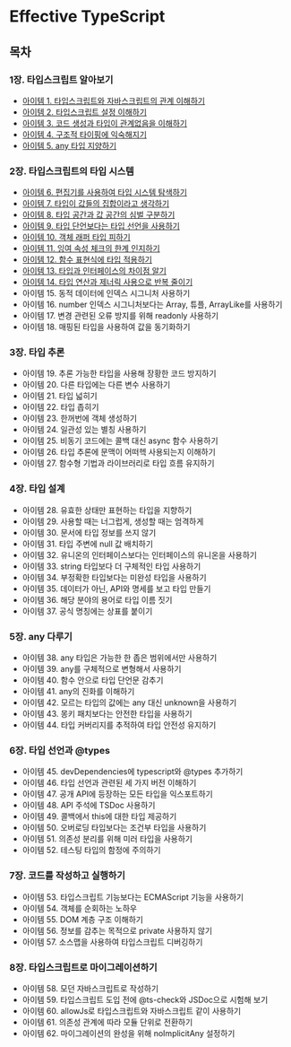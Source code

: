 # Effective TypeScript
## 목차
### 1장. 타입스크립트 알아보기
- [아이템 1. 타입스크립트와 자바스크립트의 관계 이해하기](./contents/chapter01/item01.md)
- [아이템 2. 타입스크립트 설정 이해하기](./contents/chapter01/item02.md)
- [아이템 3. 코드 생성과 타입이 관계없음을 이해하기](./contents/chapter01/item03.md)
- [아이템 4. 구조적 타이핑에 익숙해지기](./contents/chapter01/item04.md)
- [아이템 5. any 타입 지양하기](./contents/chapter01/item05.md)

### 2장. 타입스크립트의 타입 시스템
- [아이템 6. 편집기를 사용하여 타입 시스템 탐색하기](./contents/chapter02/item06.md)
- [아이템 7. 타입이 값들의 집합이라고 생각하기](./contents/chapter02/item07.md)
- [아이템 8. 타입 공간과 값 공간의 심벌 구분하기](./contents/chapter02/item08.md)
- [아이템 9. 타입 단언보다는 타입 선언을 사용하기](./contents/chapter02/item09.md)
- [아이템 10. 객체 래퍼 타입 피하기](./contents/chapter02/item10.md)
- [아이템 11. 잉여 속성 체크의 한계 인지하기](./contents/chapter02/item11.md)
- [아이템 12. 함수 표현식에 타입 적용하기](./contents/chapter02/item12.md)
- [아이템 13. 타입과 인터페이스의 차이점 알기](./contents/chapter02/item13.md)
- [아이템 14. 타입 연산과 제너릭 사용으로 반복 줄이기](./contents/chapter02/item14.md)
- 아이템 15. 동적 데이터에 인덱스 시그니처 사용하기
- 아이템 16. number 인덱스 시그니처보다는 Array, 튜플, ArrayLike를 사용하기
- 아이템 17. 변경 관련된 오류 방지를 위해 readonly 사용하기
- 아이템 18. 매핑된 타입을 사용하여 값을 동기화하기

### 3장. 타입 추론
- 아이템 19. 추론 가능한 타입을 사용해 장황한 코드 방지하기
- 아이템 20. 다른 타입에는 다른 변수 사용하기
- 아이템 21. 타입 넓히기
- 아이템 22. 타입 좁히기
- 아이템 23. 한꺼번에 객체 생성하기
- 아이템 24. 일관성 있는 별칭 사용하기
- 아이템 25. 비동기 코드에는 콜백 대신 async 함수 사용하기
- 아이템 26. 타입 추론에 문맥이 어떠헥 사용되는지 이해하기
- 아이템 27. 함수형 기법과 라이브러리로 타입 흐름 유지하기

### 4장. 타입 설계
- 아이템 28. 유효한 상태만 표현하는 타입을 지향하기
- 아이템 29. 사용할 때는 너그럽게, 생성할 때는 엄격하게
- 아이템 30. 문서에 타입 정보를 쓰지 않기
- 아이템 31. 타입 주변에 null 값 배치하기
- 아이템 32. 유니온의 인터페이스보다는 인터페이스의 유니온을 사용하기
- 아이템 33. string 타입보다 더 구체적인 타입 사용하기
- 아이템 34. 부정확한 타입보다는 미완성 타입을 사용하기
- 아이템 35. 데이터가 아닌, API와 명세를 보고 타입 만들기
- 아이템 36. 해당 분야의 용어로 타입 이름 짓기
- 아이템 37. 공식 명칭에는 상표를 붙이기

### 5장. any 다루기
- 아이템 38. any 타입은 가능한 한 좁은 범위에서만 사용하기
- 아이템 39. any를 구체적으로 변형해서 사용하기
- 아이템 40. 함수 안으로 타입 단언문 감추기
- 아이템 41. any의 진화를 이해하기
- 아이템 42. 모르는 타입의 값에는 any 대신 unknown을 사용하기
- 아이템 43. 몽키 패치보다는 안전한 타입을 사용하기
- 아이템 44. 타입 커버리지를 추적하여 타입 안전성 유지하기

### 6장. 타입 선언과 @types
- 아이템 45. devDependencies에 typescript와 @types 추가하기
- 아이템 46. 타입 선언과 관련된 세 가지 버전 이해하기
- 아이템 47. 공개 API에 등장하는 모든 타입을 익스포트하기
- 아이템 48. API 주석에 TSDoc 사용하기
- 아이템 49. 콜백에서 this에 대한 타입 제공하기
- 아이템 50. 오버로딩 타입보다는 조건부 타입을 사용하기
- 아이템 51. 의존성 분리를 위해 미러 타입을 사용하기
- 아이템 52. 테스팅 타입의 함정에 주의하기

### 7장. 코드를 작성하고 실행하기
- 아이템 53. 타입스크립트 기능보다는 ECMAScript 기능을 사용하기
- 아이템 54. 객체를 순회하는 노하우
- 아이템 55. DOM 계층 구조 이해하기
- 아이템 56. 정보를 감추는 목적으로 private 사용하지 않기
- 아이템 57. 소스맵을 사용하여 타입스크립트 디버깅하기

### 8장. 타입스크립트로 마이그레이션하기
- 아이템 58. 모던 자바스크립트로 작성하기
- 아이템 59. 타입스크립트 도입 전에 @ts-check와 JSDoc으로 시험해 보기
- 아이템 60. allowJs로 타입스크립트와 자바스크립트 같이 사용하기
- 아이템 61. 의존성 관계에 따라 모듈 단위로 전환하기
- 아이템 62. 마이그레이션의 완성을 위해 noImplicitAny 설정하기